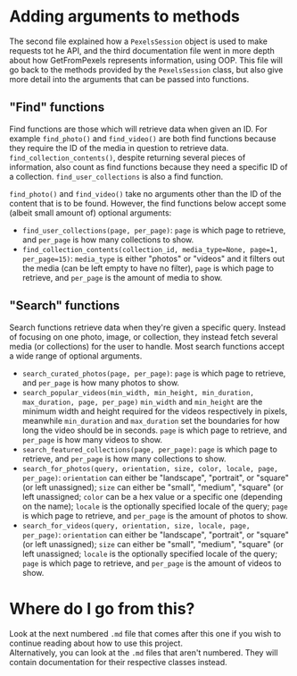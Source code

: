 # Adding arguments to methods
The second file explained how a `PexelsSession` object is used to make requests tot he API, and the third documentation file went in more depth about how GetFromPexels represents
information, using OOP. This file will go back to the methods provided by the `PexelsSession` class, but also give more detail into the arguments that can be passed into functions.

## "Find" functions
Find functions are those which will retrieve data when given an ID. For example `find_photo()` and `find_video()` are both find functions because they require the ID of the media in
question to retrieve data. `find_collection_contents()`, despite returning several pieces of information, also count as find functions because they need
a specific ID of a collection. `find_user_collections` is also a find function.<br>

`find_photo()` and `find_video()` take no arguments other than the ID of the content that is to be found. However, the find functions below accept some (albeit small amount of) optional
arguments:
- `find_user_collections(page, per_page)`: `page` is which page to retrieve, and `per_page` is how many collections to show.
- `find_collection_contents(collection_id, media_type=None, page=1, per_page=15)`: `media_type` is either "photos" or "videos" and it filters out the media (can be left empty to have no
filter), `page` is which page to retrieve, and `per_page` is the amount of media to show.

## "Search" functions
Search functions retrieve data when they're given a specific query. Instead of focusing on one photo, image, or collection, they instead fetch several media (or collections) for the user
to handle. Most search functions accept a wide range of optional arguments.
- `search_curated_photos(page, per_page)`: `page` is which page to retrieve, and `per_page` is how many photos to show.
- `search_popular_videos(min_width, min_height, min_duration, max_duration, page, per_page)` `min_width` and `min_height` are the minimum width and height required for the videos
respectively in pixels, meanwhile `min_duration` and `max_duration` set the boundaries for how long the video should be in seconds. `page` is which page to retrieve, and `per_page` is
how many videos to show.
- `search_featured_collections(page, per_page)`: `page` is which page to retrieve, and `per_page` is how many collections to show.
- `search_for_photos(query, orientation, size, color, locale, page, per_page)`: `orientation` can either be "landscape", "portrait", or "square" (or left unassigned); `size` can either
be "small", "medium", "square" (or left unassigned; `color` can be a hex value or a specific one (depending on the name); `locale` is the optionally specified locale of the query; `page`
is which page to retrieve, and `per_page` is the amount of photos to show.
- `search_for_videos(query, orientation, size, locale, page, per_page)`: `orientation` can either be "landscape", "portrait", or "square" (or left unassigned); `size` can either
be "small", "medium", "square" (or left unassigned; `locale` is the optionally specified locale of the query; `page` is which page to retrieve, and `per_page` is the amount of videos
to show.

# Where do I go from this?
Look at the next numbered `.md` file that comes after this one if you wish to continue reading about how to use this project.<br>
Alternatively, you can look at the `.md` files that aren't numbered. They will contain documentation for their respective classes instead.
